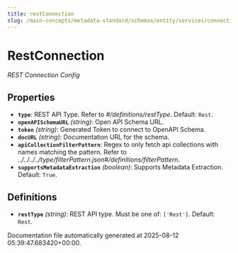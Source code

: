 ```yaml
---
title: restConnection
slug: /main-concepts/metadata-standard/schemas/entity/services/connections/api/restconnection
---
```


# RestConnection

*REST Connection Config*

## Properties

- **`type`**: REST API Type. Refer to *#/definitions/restType*. Default: `Rest`.
- **`openAPISchemaURL`** *(string)*: Open API Schema URL.
- **`token`** *(string)*: Generated Token to connect to OpenAPI Schema.
- **`docURL`** *(string)*: Documentation URL for the schema.
- **`apiCollectionFilterPattern`**: Regex to only fetch api collections with names matching the pattern. Refer to *../../../../type/filterPattern.json#/definitions/filterPattern*.
- **`supportsMetadataExtraction`** *(boolean)*: Supports Metadata Extraction. Default: `True`.
## Definitions

- **`restType`** *(string)*: REST API type. Must be one of: `['Rest']`. Default: `Rest`.


Documentation file automatically generated at 2025-08-12 05:39:47.683420+00:00.
